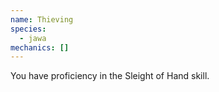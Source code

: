```yaml
---
name: Thieving
species:
  - jawa
mechanics: []
---
```

You have proficiency in the Sleight of Hand skill.
